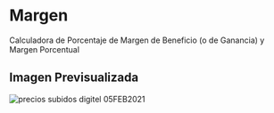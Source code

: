 # Margen

Calculadora de Porcentaje de Margen de Beneficio (o de Ganancia) y Margen Porcentual

## Imagen Previsualizada

![precios subidos digitel 05FEB2021](https://user-images.githubusercontent.com/279859/110361226-1bdc7280-8016-11eb-9852-feacc784bd26.png)
